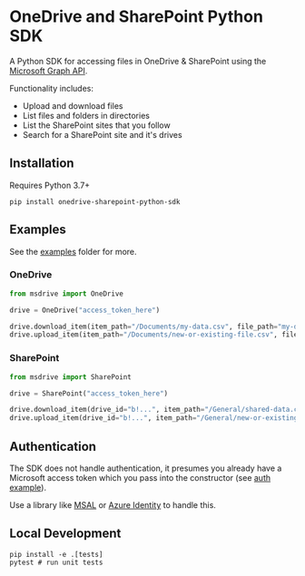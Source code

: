 # OneDrive and SharePoint Python SDK
A Python SDK for accessing files in OneDrive & SharePoint using the [Microsoft Graph API](https://docs.microsoft.com/en-us/onedrive/developer/rest-api/?view=odsp-graph-online).

Functionality includes:
* Upload and download files
* List files and folders in directories
* List the SharePoint sites that you follow
* Search for a SharePoint site and it's drives

## Installation
Requires Python 3.7+

```
pip install onedrive-sharepoint-python-sdk
```

## Examples
See the [examples](https://github.com/fire015/onedrive-sharepoint-python-sdk/tree/master/examples) folder for more.

### OneDrive
```python
from msdrive import OneDrive

drive = OneDrive("access_token_here")

drive.download_item(item_path="/Documents/my-data.csv", file_path="my-data.csv")
drive.upload_item(item_path="/Documents/new-or-existing-file.csv", file_path="new-or-existing-file.csv")
```

### SharePoint
```python
from msdrive import SharePoint

drive = SharePoint("access_token_here")

drive.download_item(drive_id="b!...", item_path="/General/shared-data.csv", file_path="shared-data.csv")
drive.upload_item(drive_id="b!...", item_path="/General/new-or-existing-file.csv", file_path="new-or-existing-file.csv")
```

## Authentication
The SDK does not handle authentication, it presumes you already have a Microsoft access token which you pass into the constructor (see [auth example](https://github.com/fire015/onedrive-sharepoint-python-sdk/blob/master/examples/auth.py)).

Use a library like [MSAL](https://pypi.org/project/msal/) or [Azure Identity](https://pypi.org/project/azure-identity/) to handle this.

## Local Development
```
pip install -e .[tests]
pytest # run unit tests
```